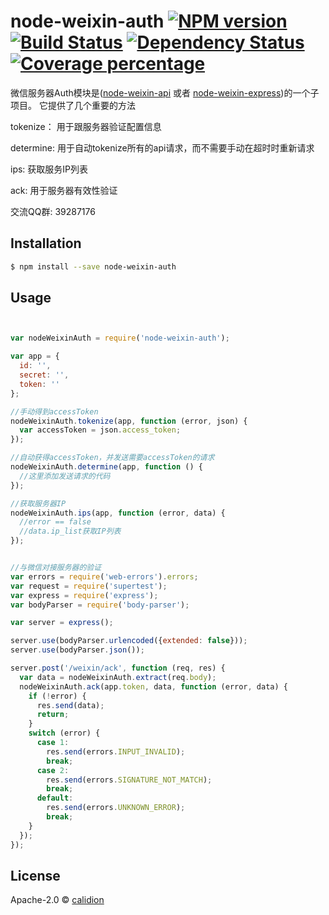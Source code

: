 # node-weixin-auth [![NPM version][npm-image]][npm-url] [![Build Status][travis-image]][travis-url] [![Dependency Status][daviddm-image]][daviddm-url] [![Coverage percentage][coveralls-image]][coveralls-url]


微信服务器Auth模块是([node-weixin-api](https://github.com/node-weixin/node-weixin-api) 或者 [node-weixin-express](https://github.com/node-weixin/node-weixin-express))的一个子项目。
它提供了几个重要的方法

  tokenize： 用于跟服务器验证配置信息

  determine:  用于自动tokenize所有的api请求，而不需要手动在超时时重新请求

  ips:  获取服务IP列表

  ack: 用于服务器有效性验证

交流QQ群: 39287176


## Installation

```sh
$ npm install --save node-weixin-auth
```


## Usage

```js


var nodeWeixinAuth = require('node-weixin-auth');

var app = {
  id: '',
  secret: '',
  token: ''
};

//手动得到accessToken
nodeWeixinAuth.tokenize(app, function (error, json) {
  var accessToken = json.access_token;
});

//自动获得accessToken，并发送需要accessToken的请求
nodeWeixinAuth.determine(app, function () {
  //这里添加发送请求的代码
});

//获取服务器IP
nodeWeixinAuth.ips(app, function (error, data) {
  //error == false
  //data.ip_list获取IP列表
});


//与微信对接服务器的验证
var errors = require('web-errors').errors;
var request = require('supertest');
var express = require('express');
var bodyParser = require('body-parser');

var server = express();

server.use(bodyParser.urlencoded({extended: false}));
server.use(bodyParser.json());

server.post('/weixin/ack', function (req, res) {
  var data = nodeWeixinAuth.extract(req.body);
  nodeWeixinAuth.ack(app.token, data, function (error, data) {
    if (!error) {
      res.send(data);
      return;
    }
    switch (error) {
      case 1:
        res.send(errors.INPUT_INVALID);
        break;
      case 2:
        res.send(errors.SIGNATURE_NOT_MATCH);
        break;
      default:
        res.send(errors.UNKNOWN_ERROR);
        break;
    }
  });
});

```

## License

Apache-2.0 © [calidion](calidion.github.io)


[npm-image]: https://badge.fury.io/js/node-weixin-auth.svg
[npm-url]: https://npmjs.org/package/node-weixin-auth
[travis-image]: https://travis-ci.org/node-weixin/node-weixin-auth.svg?branch=master
[travis-url]: https://travis-ci.org/node-weixin/node-weixin-auth
[daviddm-image]: https://david-dm.org/node-weixin/node-weixin-auth.svg?theme=shields.io
[daviddm-url]: https://david-dm.org/node-weixin/node-weixin-auth
[coveralls-image]: https://coveralls.io/repos/node-weixin/node-weixin-auth/badge.svg
[coveralls-url]: https://coveralls.io/r/node-weixin/node-weixin-auth
